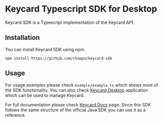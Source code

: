 # Keycard Typescript SDK for Desktop

Keycard SDK is a Typescript implementation of the Keycard API. 

## Installation

You can install Keycard SDK using npm.

`npm install https://github.com/choppu/keycard-sdk`

## Usage

For usage examples please check `example/example.ts` which shows most of the SDK functionality. You can also check [Keycard Desktop](https://github.com/choppu/keycard-desktop) application which can be used to manage Keycard.

For full documentation please check [Keycard Docs](https://keycard.tech/docs/) page. Since this SDK follows the same structure of the official Java SDK you can use it as a reference. 

